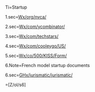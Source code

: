 Ti=Startup

1.sec=<a href="index.php?action=list&file=Wx/org/nvca/">Wx/org/nvca/</a>

2.sec=<a href="index.php?action=list&file=Wx/com/ycombinator/">Wx/com/ycombinator/</a>

3.sec=<a href="index.php?action=list&file=Wx/com/techstars/">Wx/com/techstars/</a>

4.sec=<a href="index.php?action=list&file=Wx/com/cooleygo/US/">Wx/com/cooleygo/US/</a>

5.sec=<a href="index.php?action=list&file=Wx/co/500/KISS/Form/">Wx/co/500/KISS/Form/</a>

6.Note=French model startup documents

6.sec=<a href="index.php?action=list&file=GHx/jurismatic/jurismatic/">GHx/jurismatic/jurismatic/</a>

=[Z/ol/s6]